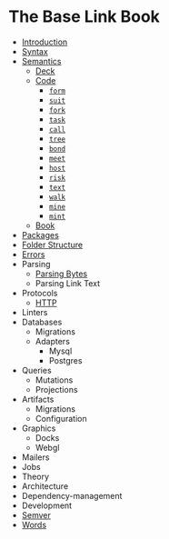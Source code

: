 # The Base Link Book

- [Introduction](introduction.md)
- [Syntax](link-text.md)
- [Semantics](semantics.md)
  - [Deck](semantics/deck.md)
  - [Code](semantics/code.md)
    - [`form`](semantics/code/form.md)
    - [`suit`](semantics/code/suit.md)
    - [`fork`](semantics/code/fork.md)
    - [`task`](semantics/code/task.md)
    - [`call`](semantics/code/call.md)
    - [`tree`](semantics/code/tree.md)
    - [`bond`](semantics/code/bond.md)
    - [`meet`](semantics/code/meet.md)
    - [`host`](semantics/code/host.md)
    - [`risk`](semantics/code/risk.md)
    - [`text`](semantics/code/text.md)
    - [`walk`](semantics/code/walk.md)
    - [`mine`](semantics/code/mine.md)
    - [`mint`](semantics/code/mint.md)
  - [Book](semantics/book.md)
- [Packages](packages.md)
- [Folder Structure](folder-structure.md)
- [Errors](errors.md)
- Parsing
  - [Parsing Bytes](parsing/bytes.md)
  - Parsing Link Text
- Protocols
  - [HTTP](protocols/http.md)
- Linters
- Databases
  - Migrations
  - Adapters
    - Mysql
    - Postgres
- Queries
  - Mutations
  - Projections
- Artifacts
  - Migrations
  - Configuration
- Graphics
  - Docks
  - Webgl
- Mailers
- Jobs
- Theory
- Architecture
- Dependency-management
- Development
- [Semver](semver.md)
- [Words](words.md)
